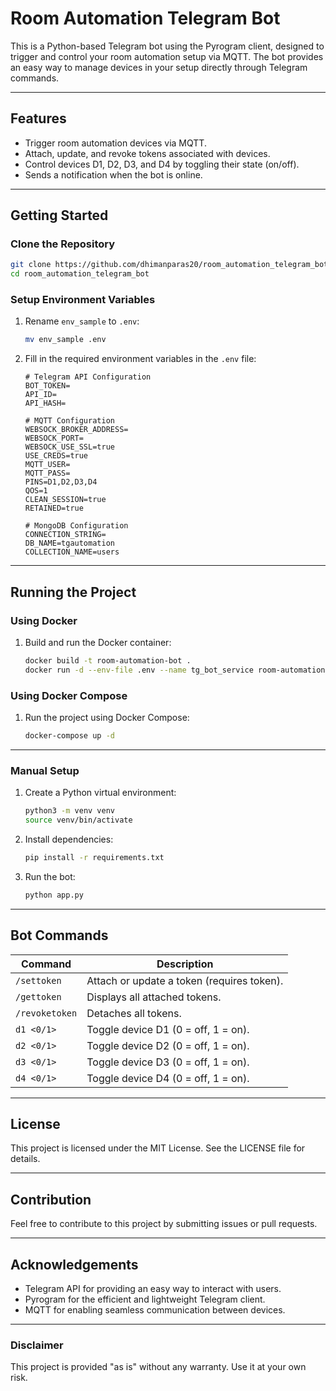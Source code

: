 
# Room Automation Telegram Bot

This is a Python-based Telegram bot using the Pyrogram client, designed to trigger and control your room automation setup via MQTT. The bot provides an easy way to manage devices in your setup directly through Telegram commands.

---

## Features
- Trigger room automation devices via MQTT.
- Attach, update, and revoke tokens associated with devices.
- Control devices D1, D2, D3, and D4 by toggling their state (on/off).
- Sends a notification when the bot is online.

---

## Getting Started

### Clone the Repository
```bash
git clone https://github.com/dhimanparas20/room_automation_telegram_bot_main
cd room_automation_telegram_bot
```

### Setup Environment Variables
1. Rename `env_sample` to `.env`:
   ```bash
   mv env_sample .env
   ```
2. Fill in the required environment variables in the `.env` file:
   ```env
   # Telegram API Configuration
   BOT_TOKEN=
   API_ID=
   API_HASH=

   # MQTT Configuration
   WEBSOCK_BROKER_ADDRESS=
   WEBSOCK_PORT=
   WEBSOCK_USE_SSL=true
   USE_CREDS=true
   MQTT_USER=
   MQTT_PASS=
   PINS=D1,D2,D3,D4
   QOS=1
   CLEAN_SESSION=true
   RETAINED=true

   # MongoDB Configuration
   CONNECTION_STRING=
   DB_NAME=tgautomation
   COLLECTION_NAME=users
   ```

---

## Running the Project

### Using Docker

1. Build and run the Docker container:
   ```bash
   docker build -t room-automation-bot .
   docker run -d --env-file .env --name tg_bot_service room-automation-bot
   ```

### Using Docker Compose
1. Run the project using Docker Compose:
   ```bash
   docker-compose up -d
   ```

---

### Manual Setup

1. Create a Python virtual environment:
   ```bash
   python3 -m venv venv
   source venv/bin/activate
   ```

2. Install dependencies:
   ```bash
   pip install -r requirements.txt
   ```

3. Run the bot:
   ```bash
   python app.py
   ```

---

## Bot Commands

| Command          | Description                                |
|-------------------|--------------------------------------------|
| `/settoken`      | Attach or update a token (requires token). |
| `/gettoken`      | Displays all attached tokens.              |
| `/revoketoken`   | Detaches all tokens.                       |
| `d1 <0/1>`       | Toggle device D1 (0 = off, 1 = on).        |
| `d2 <0/1>`       | Toggle device D2 (0 = off, 1 = on).        |
| `d3 <0/1>`       | Toggle device D3 (0 = off, 1 = on).        |
| `d4 <0/1>`       | Toggle device D4 (0 = off, 1 = on).        |

---

## License

This project is licensed under the MIT License. See the LICENSE file for details.

---

## Contribution

Feel free to contribute to this project by submitting issues or pull requests.

---

## Acknowledgements

- Telegram API for providing an easy way to interact with users.
- Pyrogram for the efficient and lightweight Telegram client.
- MQTT for enabling seamless communication between devices.

---

### Disclaimer

This project is provided "as is" without any warranty. Use it at your own risk.
